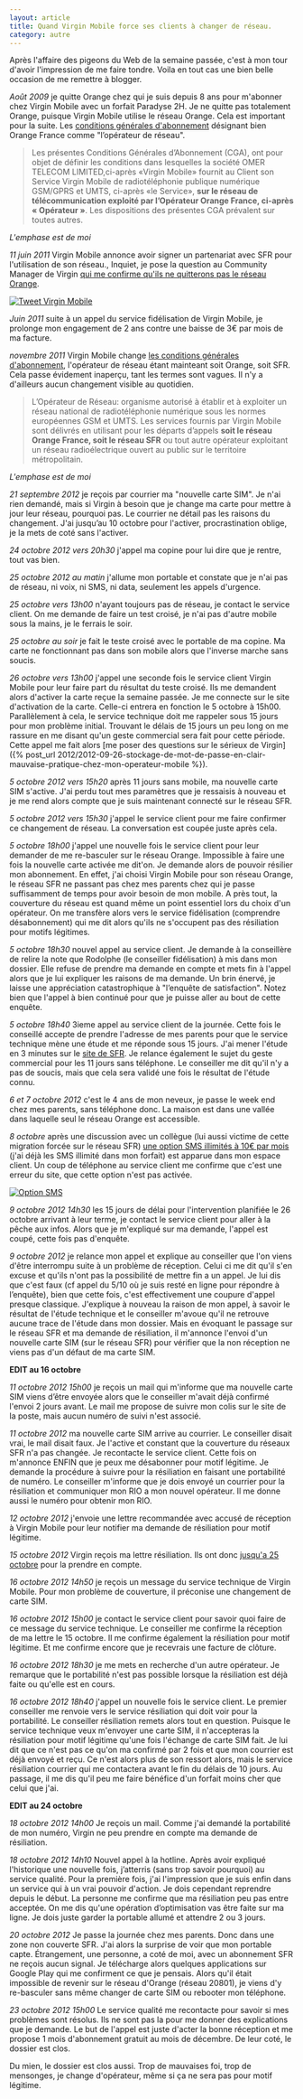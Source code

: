 ```yaml
---
layout: article
title: Quand Virgin Mobile force ses clients à changer de réseau.
category: autre
---
```


Après l'affaire des pigeons du Web de la semaine passée, c'est à mon tour d'avoir l'impression de me faire tondre. Voila
en tout cas une bien belle occasion de me remettre à blogger.

*Août 2009* je quitte Orange chez qui je suis depuis 8 ans pour m'abonner chez Virgin Mobile avec un forfait
Paradyse 2H. Je ne quitte pas totalement Orange, puisque Virgin Mobile utilise le réseau Orange. Cela est important pour
la suite. Les [conditions générales d'abonnement](http://www.rueducommerce.fr/odr/CGA_forfait_virgin_juin2011.pdf "CGA VIrgin Mobile au 22/06/2011")
désignant bien Orange France comme "l’opérateur de réseau".

> Les présentes Conditions Générales d’Abonnement (CGA), ont pour objet de définir les conditions dans lesquelles la
société OMER TELECOM LIMITED,ci-après «Virgin Mobile» fournit au Client son Service Virgin Mobile de
radiotéléphonie publique numérique GSM/GPRS et UMTS, ci-après «le Service», **sur le réseau de télécommunication exploité
par l’Opérateur Orange France, ci-après « Opérateur »**. Les dispositions des présentes CGA prévalent sur toutes
autres.

*L'emphase est de moi*

*11 juin 2011* Virgin Mobile annonce avoir signer un partenariat avec SFR pour l'utilisation de son réseau., Inquiet, je
pose la question au Community Manager de Virgin [qui me confirme qu'ils ne quitterons pas le réseau Orange](https://twitter.com/VirginMobileFr/status/78022197687492608 "Réponse du CM").

[![Tweet Virgin Mobile](/images/2012/TweetVirginMobile_p.png "Tweet Virgin Mobile")](/images/2012/TweetVirginMobile_g.png)

*Juin 2011* suite à un appel du service fidélisation de Virgin Mobile, je prolonge mon engagement de 2 ans contre une 
baisse de 3€ par mois de ma facture.

*novembre 2011* Virgin Mobile change [les conditions générales d'abonnement](http://www.virginmobile.fr/cga.htm "GCA VIrgin Mobile actuelles"), 
l'opérateur de réseau étant mainteant soit Orange, soit SFR. Cela passe évidement inaperçu, tant les termes sont vagues. 
Il n'y a d'ailleurs aucun changement visible au quotidien.

> L’Opérateur de Réseau: organisme autorisé à établir et à exploiter un réseau national de radiotéléphonie numérique 
sous les normes européennes GSM et UMTS. Les services fournis par Virgin Mobile sont délivrés en utilisant pour les 
départs d’appels <strong>soit le réseau Orange France, soit le réseau SFR</strong> ou tout autre opérateur exploitant 
un réseau radioélectrique ouvert au public sur le territoire métropolitain.

*L'emphase est de moi*

*21 septembre 2012* je reçois par courrier ma "nouvelle carte SIM". Je n'ai rien demandé, mais si Virgin à besoin que je 
change ma carte pour mettre à jour leur réseau, pourquoi pas. Le courrier ne détail pas les raisons du changement. J'ai 
jusqu’au 10 octobre pour l'activer, procrastination oblige, je la mets de coté sans l'activer.

*24 octobre 2012 vers 20h30* j'appel ma copine pour lui dire que je rentre, tout vas bien.

*25 octobre 2012 au matin* j'allume mon portable et constate que je n'ai pas de réseau, ni voix, ni SMS, ni data, 
seulement les appels d'urgence.

*25 octobre vers 13h00* n'ayant toujours pas de réseau, je contact le service client. On me demande de faire un test 
croisé, je n'ai pas d'autre mobile sous la mains, je le ferrais le soir.

*25 octobre au soir* je fait le teste croisé avec le portable de ma copine. Ma carte ne fonctionnant pas dans son mobile 
alors que l'inverse marche sans soucis.

*26 octobre vers 13h00* j'appel une seconde fois le service client Virgin Mobile pour leur faire part du résultat du
teste croisé. Ils me demandent alors d'activer la carte reçue la semaine passée. Je me connecte sur le site d'activation
de la carte. Celle-ci entrera en fonction le 5 octobre à 15h00. Parallèlement à cela, le service technique doit me
rappeler sous 15 jours pour mon problème initial. Trouvant le délais de 15 jours un peu long on me rassure en me disant
qu'un geste commercial sera fait pour cette période. Cette appel me fait alors
[me poser des questions sur le sérieux de Virgin]({% post_url 2012/2012-09-26-stockage-de-mot-de-passe-en-clair-mauvaise-pratique-chez-mon-operateur-mobile %}).

*5 octobre 2012 vers 15h20* après 11 jours sans mobile, ma nouvelle carte SIM s'active. J'ai perdu tout mes paramètres
que je ressaisis à nouveau et je me rend alors compte que je suis maintenant connecté sur le réseau SFR.

*5 octobre 2012 vers 15h30* j'appel le service client pour me faire confirmer ce changement de réseau. La conversation
est coupée juste après cela.

*5 octobre 18h00* j'appel une nouvelle fois le service client pour leur demander de me re-basculer sur le réseau Orange.
Impossible à faire une fois la nouvelle carte activée me dit'on. Je demande alors de pouvoir résilier mon abonnement. En
effet, j'ai choisi Virgin Mobile pour son réseau Orange, le réseau SFR ne passant pas chez mes parents chez qui je passe
suffisamment de temps pour avoir besoin de mon mobile. A près tout, la couverture du réseau est quand même un point
essentiel lors du choix d'un opérateur. On me transfère alors vers le service fidélisation (comprendre désabonnement)
qui me dit alors qu'ils ne s'occupent pas des résiliation pour motifs légitimes.

*5 octobre 18h30* nouvel appel au service client. Je demande à la conseillère de relire la note que Rodolphe (le
conseiller fidélisation) à mis dans mon dossier. Elle refuse de prendre ma demande en compte et mets fin à l'appel alors
que je lui expliquer les raisons de ma demande. Un brin énervé, je laisse une appréciation catastrophique à "l’enquête
de satisfaction". Notez bien que l'appel à bien continué pour que je puisse aller au bout de cette enquête.

*5 octobre 18h40* 3ieme appel au service client de la journée. Cette fois le conseillé accepte de prendre l'adresse de
mes parents pour que le service technique mène une étude et me réponde sous 15 jours. J'ai mener l'étude en 3 minutes
sur le [site de SFR](http://assistance.sfr.fr/mobile_forfait/mobile/couverture-reseau/en-48-62267 "Couverture réseau SFR").
Je relance également le sujet du geste commercial pour les 11 jours sans téléphone. Le conseiller me dit qu'il n'y a pas
de soucis, mais que cela sera validé une fois le résultat de l'étude connu.

*6 et 7 octobre 2012* c'est le 4 ans de mon neveux, je passe le week end chez mes parents, sans téléphone donc. La
maison est dans une vallée dans laquelle seul le réseau Orange est accessible.

*8 octobre* après une discussion avec un collègue (lui aussi victime de cette migration forcée sur le réseau SFR)
[une option SMS illimités à 10€ par mois](https://twitter.com/sdalichampt/status/255212350204948480 "Mon tweet") (j'ai
déjà les SMS illimité dans mon forfait) est apparue dans mon espace client. Un coup de téléphone au service client me
confirme que c'est une erreur du site, que cette option n'est pas activée.

[![Option SMS](/images/2012/OptionSMS_p.png "Option SMS")](/images/2012/OptionSMS_g.png)

*9 octobre 2012 14h30* les 15 jours de délai pour l'intervention planifiée le 26 octobre arrivant à leur terme, je
contact le service client pour aller à la pêche aux infos. Alors que je m'expliqué sur ma demande, l'appel est coupé,
cette fois pas d'enquête.

*9 octobre 2012* je relance mon appel et explique au conseiller que l'on viens d'être interrompu suite à un problème de
réception. Celui ci me dit qu'il s'en excuse et qu'ils n'ont pas la possibilité de mettre fin a un appel. Je lui dis que
c'est faux (cf appel du 5/10 où je suis resté en ligne pour répondre à l’enquête), bien que cette fois, c'est
effectivement une coupure d'appel presque classique. J'explique à nouveau la raison de mon appel, à savoir le résultat
de l'étude technique et le conseiller m'avoue qu'il ne retrouve aucune trace de l'étude dans mon dossier. Mais en
évoquant le passage sur le réseau SFR et ma demande de résiliation, il m'annonce l'envoi d'un nouvelle carte SIM (sur le
réseau SFR) pour vérifier que la non réception ne viens pas d'un défaut de ma carte SIM.

**EDIT au 16 octobre**

*11 octobre 2012 15h00* je reçois un mail qui m'informe que ma nouvelle carte SIM viens d’être envoyée alors que le
conseiller m'avait déjà confirmé l'envoi 2 jours avant. Le mail me propose de suivre mon colis sur le site de la poste,
mais aucun numéro de suivi n'est associé.

*11 octobre 2012* ma nouvelle carte SIM arrive au courrier. Le conseiller disait vrai, le mail disait faux. Je l'active
et constant que la couverture du réseaux SFR n'a pas changée. Je recontacte le service client. Cette fois on m'annonce
ENFIN que je peux me désabonner pour motif légitime. Je demande la procédure à suivre pour la résiliation en faisant une
portabilité de numéro. Le conseiller m'informe que je dois envoyé un courrier pour la résiliation et communiquer mon RIO
a mon nouvel opérateur. Il me donne aussi le numéro pour obtenir mon RIO.

*12 octobre 2012* j'envoie une lettre recommandée avec accusé de réception à Virgin Mobile pour leur notifier ma demande
de résiliation pour motif légitime.

*15 octobre 2012* Virgin reçois ma lettre résiliation. Ils ont donc [jusqu'a 25 octobre](http://www.legifrance.gouv.fr/affichCode.do;jsessionid=D786467E03F3F71F137B054646CE8016.tpdjo04v_2?idSectionTA=LEGISCTA000006161828&amp;cidTexte=LEGITEXT000006069565&amp;dateTexte=20121016#LEGIARTI000018047947 "Article L121-84-2 du code de la consomation")
pour la prendre en compte.

*16 octobre 2012 14h50* je reçois un message du service technique de Virgin Mobile. Pour mon problème de couverture, il
préconise une changement de carte SIM.

*16 octobre 2012 15h00* je contact le service client pour savoir quoi faire de ce message du service technique. Le
conseiller me confirme la réception de ma lettre le 15 octobre. Il me confirme également la résiliation pour motif
légitime. Et me confirme encore que je recevrais une facture de clôture.


*16 octobre 2012 18h30* je me mets en recherche d'un autre opérateur. Je remarque que le portabilité n'est pas possible
lorsque la résiliation est déjà faite ou qu'elle est en cours.

*16 octobre 2012 18h40* j'appel un nouvelle fois le service client. Le premier conseiller me renvoie vers le service
résiliation qui doit voir pour la portabilité. Le conseiller résiliation remets alors tout en question. Puisque le
service technique veux m'envoyer une carte SIM, il n'accepteras la résiliation pour motif légitime qu'une fois
l'échange de carte SIM fait. Je lui dit que ce n'est pas ce qu'on ma confirmé par 2 fois et que mon courrier est déjà
envoyé et reçu. Ce n'est alors plus de son ressort alors, mais le service résiliation courrier qui me contactera avant
le fin du délais de 10 jours. Au passage, il me dis qu'il peu me faire bénéfice d'un forfait moins cher que celui que
j'ai.


**EDIT au 24 octobre**

*18 octobre 2012 14h00* Je reçois un mail. Comme j'ai demandé la portabilité de mon numéro, Virgin ne peu prendre en
compte ma demande de résiliation.

*18 octobre 2012 14h10* Nouvel appel à la hotline. Après avoir expliqué l'historique une nouvelle fois, j’atterris (sans
trop savoir pourquoi) au service qualité. Pour la première fois, j'ai l'impression que je suis enfin dans un service qui
à un vrai pouvoir d'action. Je dois cependant reprendre depuis le début. La personne me confirme que ma résiliation peu
pas entre acceptée. On me dis qu'une opération d’optimisation vas être faite sur ma ligne. Je dois juste garder la
portable allumé et attendre 2 ou 3 jours.

*20 octobre 2012* Je passe la journée chez mes parents. Donc dans une zone non couverte SFR. J'ai alors la surprise de
voir que mon portable capte. Étrangement, une personne, a coté de moi, avec un abonnement SFR ne reçois aucun signal.
Je télécharge alors quelques applications sur Google Play qui me confirment ce que je pensais. Alors qu'il était
impossible de revenir sur le réseau d'Orange (réseau 20801), je viens d'y re-basculer sans même changer de carte SIM ou
rebooter mon téléphone.

*23 octobre 2012 15h00* Le service qualité me recontacte pour savoir si mes problèmes sont résolus. Ils ne sont pas la
pour me donner des explications que je demande. Le but de l'appel est juste d'acter la bonne réception et me propose 1
mois d'abonnement gratuit au mois de décembre. De leur coté, le dossier est clos.

Du mien, le dossier est clos aussi. Trop de mauvaises foi, trop de mensonges, je change d'opérateur, même si ça ne
sera pas pour motif légitime.
